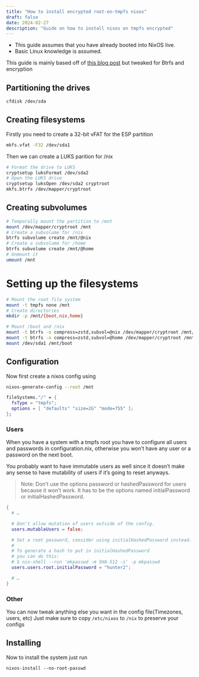 ```yaml
---
title: "How to install encrypted root-on-tmpfs nixos"
draft: false
date: 2024-02-27
description: "Guide on how to install nixos on tmpfs encrypted"
---
```

- This guide assumes that you have already booted into NixOS live.
- Basic Linux knowledge is assumed.

This guide is mainly based off of [this blog post](https://elis.nu/blog/2020/05/nixos-tmpfs-as-root/) but tweaked for Btrfs and encryption

## Partitioning the drives
```bash
cfdisk /dev/sda
```

## Creating filesystems
Firstly you need to create a 32-bit vFAT for the ESP partition
```bash
mkfs.vfat -F32 /dev/sda1
```
Then we can create a LUKS parition for /nix
```bash
# Format the drive to LUKS
cryptsetup luksFormat /dev/sda2
# Open the LUKS drive
cryptsetup luksOpen /dev/sda2 cryptroot
mkfs.btrfs /dev/mapper/cryptroot
```

## Creating subvolumes
```bash
# Temporally mount the partition to /mnt
mount /dev/mapper/cryptroot /mnt
# Create a subvolume for /nix
btrfs subvolume create /mnt/@nix
# Create a subvolume for /home
btrfs subvolume create /mnt/@home
# Unmount it
umount /mnt
```

# Setting up the filesystems
```bash
# Mount the root file system
mount -t tmpfs none /mnt
# Create directories
mkdir -p /mnt/{boot,nix,home}

# Mount /boot and /nix
mount -t btrfs -o compress=zstd,subvol=@nix /dev/mapper/cryptroot /mnt/nix
mount -t btrfs -o compress=zstd,subvol=@home /dev/mapper/cryptroot /mnt/home
mount /dev/sda1 /mnt/boot
```

## Configuration
Now first create a nixos config using
```bash
nixos-generate-config --root /mnt
```

```nix
fileSystems."/" = {
  fsType = "tmpfs";
  options = [ "defaults" "size=2G" "mode=755" ];
};
```
### Users
When you have a system with a tmpfs root you have to configure all users and passwords in configuration.nix, otherwise you won’t have any user or a password on the next boot.

You probably want to have immutable users as well since it doesn’t make any sense to have mutability of users if it’s going to reset anyways.

>Note: Don’t use the options password or hashedPassword for users because it won’t work. It has to be the options named initialPassword or initialHashedPassword.
```nix
{
  # …

  # Don't allow mutation of users outside of the config.
  users.mutableUsers = false;

  # Set a root password, consider using initialHashedPassword instead.
  #
  # To generate a hash to put in initialHashedPassword
  # you can do this:
  # $ nix-shell --run 'mkpasswd -m SHA-512 -s' -p mkpasswd
  users.users.root.initialPassword = "hunter2";

  # …
}
```
### Other
You can now tweak anything else you want in the config file(Timezones, users, etc)
Just make sure to copy `/etc/nixos` to `/nix` to preserve your configs

## Installing
Now to install the system just run
```
nixos-install --no-root-passwd
```
